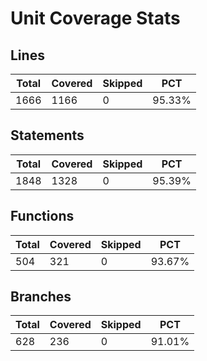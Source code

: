 # Unit Coverage Stats

## Lines

| Total | Covered | Skipped | PCT    |
| ----- | ------- | ------- | ------ |
| 1666  | 1166    | 0       | 95.33% |

## Statements

| Total | Covered | Skipped | PCT    |
| ----- | ------- | ------- | ------ |
| 1848  | 1328    | 0       | 95.39% |

## Functions

| Total | Covered | Skipped | PCT    |
| ----- | ------- | ------- | ------ |
| 504   | 321     | 0       | 93.67% |

## Branches

| Total | Covered | Skipped | PCT    |
| ----- | ------- | ------- | ------ |
| 628   | 236     | 0       | 91.01% |
